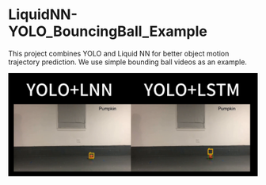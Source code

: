 # LiquidNN-YOLO_BouncingBall_Example
This project combines YOLO and Liquid NN for better object motion trajectory prediction. We use simple bounding ball videos as an example.

[![Watch the video](Demo/thumbnail.png)](Demo/LNNvsLSTM.mp4)
